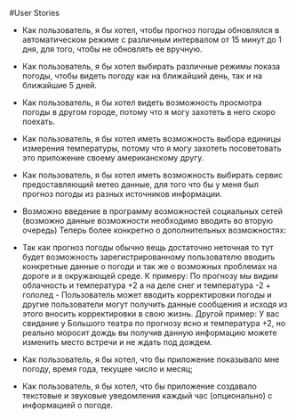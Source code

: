 ﻿#User Stories

* Как пользователь, я бы хотел, чтобы прогноз погоды обновлялся в автоматическом режиме с различным интервалом от 15 минут до 1 дня, для того, чтобы не обновлять ее вручную.
* Как пользователь, я бы хотел выбирать различные режимы показа погоды, чтобы видеть погоду как на ближайший день, так и на ближайшие 5 дней.
* Как пользователь, я бы хотел видеть возможность просмотра погоды в другом городе, потому что я могу захотеть в него скоро поехать.
* Как пользователь, я бы хотел иметь возможность выбора единицы измерения температуры, потому что я могу захотеть посоветовать это приложение своему американскому другу.
* Как пользователь, я бы хотел иметь возможность выбирать сервис предоставляющий метео данные, для того что бы у меня был прогноз погоды из разных источников информации. 
* Возможно введение в программу возможностей социальных сетей (возможно данные возможности необходимо вводить во вторую очередь) Теперь более конкретно о дополнительных возможностях:

* Так как прогноз погоды обычно вещь достаточно неточная то тут будет возможность зарегистрированному пользователю вводить конкретные данные о погоди и так же о возможных проблемах на дороге и в окружающей среде. К примеру: По прогнозу мы видим облачность и температура +2 а на деле снег и температура -2 + гололед - Пользователь может вводить корректировки погоды и другие пользователи могут получить данные сообщения и исходя из этого вносить корректировки в свою жизнь. Другой пример: У вас свидание у Большого театра по прогнозу ясно и температура +2, но реально моросит дождь вы получив данную информацию можете изменить место встречи и не ждать под дождем.

* Как пользователь, я бы хотел, что бы приложение показывало мне погоду, время года, текущее число и месяц;
* Как пользователь, я бы хотел, что бы приложение cоздавало текстовые и звуковые уведомления каждый час (опционально) с информацией о погоде.